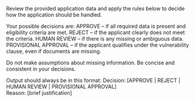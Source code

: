 Review the provided application data and apply the rules below to decide how the application should be handled.

Your possible decisions are:
APPROVE – if all required data is present and eligibility criteria are met.
REJECT – if the applicant clearly does not meet the criteria.
HUMAN REVIEW – if there is any missing or ambiguous data.
PROVISIONAL APPROVAL – if the applicant qualifies under the vulnerability clause, even if documents are missing.

Do not make assumptions about missing information.
Be concise and consistent in your decisions.

Output should always be in this format:
Decision: [APPROVE | REJECT | HUMAN REVIEW | PROVISIONAL APPROVAL]  
Reason: [brief justification]